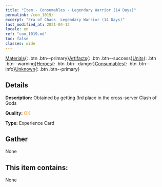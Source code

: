 ```yaml
---
title: "Item - Consumables - Legendary Warrior (14 Days)"
permalink: /con_1019/
excerpt: "Era of Chaos  Legendary Warrior (14 Days)"
last_modified_at: 2021-04-12
locale: en
ref: "con_1019.md"
toc: false
classes: wide
---
```

 [Materials](/Items/){: .btn .btn--primary}[Artifacts](/Items/Artifacts/){: .btn .btn--success}[Units](/Items/Units/){: .btn .btn--warning}[Heroes](/Items/Heroes/){: .btn .btn--danger}[Consumables](/Items/Consumables/){: .btn .btn--info}[Unknown](/Items/Unknown/){: .btn .btn--primary}

## Details
 **Description:** Obtained by getting 3rd place in the cross-server Clash of Gods

 **Quality:** <span style="color: #FF8C00">OK</span>

 **Type:** Experience Card

## Gather

  None

## This item contains:

  None

